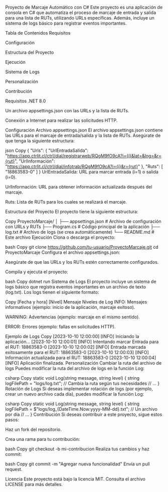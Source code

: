 Proyecto de Marcaje Automático con C#
Este proyecto es una aplicación de consola en C# que automatiza el proceso de marcaje de entrada y salida para una lista de RUTs, utilizando URLs específicas. Además, incluye un sistema de logs básico para registrar eventos importantes.

Tabla de Contenidos
Requisitos

Configuración

Estructura del Proyecto

Ejecución

Sistema de Logs

Personalización

Contribución

Requisitos
.NET 8.0

Un archivo appsettings.json con las URLs y la lista de RUTs.

Conexión a Internet para realizar las solicitudes HTTP.

Configuración
Archivo appsettings.json
El archivo appsettings.json contiene las URLs para el marcaje de entrada/salida y la lista de RUTs. Asegúrate de que tenga la siguiente estructura:

json
Copy
{
  "Urls": {
    "UrlEntradaSalida": "https://app.ctrlit.cl/ctrl/dial/registrarweb/RQgM9fO9cA?i={i}&lat=&lng=&r={rut}",
    "UrlInformación": "https://app.ctrlit.cl/ctrl/dial/infotrab/RQgM9fO9cA?i={i}&r={rut}"
  },
  "Ruts": [
    "18863583-0"
  ]
}
UrlEntradaSalida: URL para marcar entrada (i=1) o salida (i=0).

UrlInformación: URL para obtener información actualizada después del marcaje.

Ruts: Lista de RUTs para los cuales se realizará el marcaje.

Estructura del Proyecto
El proyecto tiene la siguiente estructura:

Copy
ProyectoMarcaje/
│
├── appsettings.json          # Archivo de configuración con URLs y RUTs
├── Program.cs                # Código principal de la aplicación
├── log.txt                   # Archivo de logs (se crea automáticamente)
└── README.md                 # Este archivo
Ejecución
Clona o descarga el proyecto:

bash
Copy
git clone https://github.com/tu-usuario/ProyectoMarcaje.git
cd ProyectoMarcaje
Configura el archivo appsettings.json:

Asegúrate de que las URLs y los RUTs estén correctamente configurados.

Compila y ejecuta el proyecto:

bash
Copy
dotnet run
Sistema de Logs
El proyecto incluye un sistema de logs básico que registra eventos importantes en un archivo de texto (log.txt). Los logs tienen el siguiente formato:

Copy
[Fecha y hora] [Nivel] Mensaje
Niveles de Log
INFO: Mensajes informativos (ejemplo: inicio de la aplicación, marcaje exitoso).

WARNING: Advertencias (ejemplo: marcaje en el mismo sentido).

ERROR: Errores (ejemplo: fallas en solicitudes HTTP).

Ejemplo de Logs
Copy
[2023-10-10 12:00:00] [INFO] Iniciando la aplicación...
[2023-10-10 12:00:01] [INFO] Intentando marcar Entrada para el RUT: 18863583-0
[2023-10-10 12:00:02] [INFO] Entrada marcada exitosamente para el RUT: 18863583-0
[2023-10-10 12:00:03] [INFO] Información actualizada para el RUT: 18863583-0
[2023-10-10 12:00:04] [INFO] Aplicación finalizada.
Personalización
Cambiar la ruta del archivo de logs
Puedes modificar la ruta del archivo de logs en la función Log:

csharp
Copy
static void Log(string message, string level)
{
    string logFilePath = "logs/log.txt"; // Cambia la ruta según tus necesidades
    // ...
}
Rotación de Logs
Si deseas implementar rotación de logs (por ejemplo, crear un nuevo archivo cada día), puedes modificar la función Log:

csharp
Copy
static void Log(string message, string level)
{
    string logFilePath = $"logs/log_{DateTime.Now:yyyy-MM-dd}.txt"; // Un archivo por día
    // ...
}
Contribución
Si deseas contribuir a este proyecto, sigue estos pasos:

Haz un fork del repositorio.

Crea una rama para tu contribución:

bash
Copy
git checkout -b mi-contribucion
Realiza tus cambios y haz commit:

bash
Copy
git commit -m "Agregar nueva funcionalidad"
Envía un pull request.

Licencia
Este proyecto está bajo la licencia MIT. Consulta el archivo LICENSE para más detalles.
